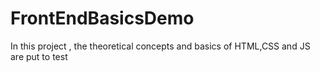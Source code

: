 # FrontEndBasicsDemo
In this project , the theoretical concepts and basics of HTML,CSS and JS are put to test 
